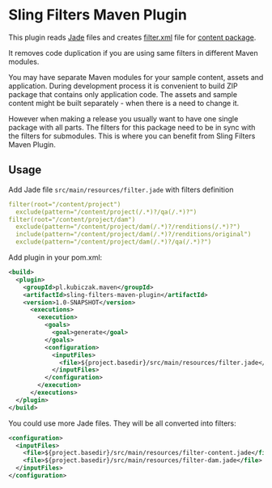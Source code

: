 Sling Filters Maven Plugin
==========================

This plugin reads [Jade] files and creates [filter.xml] file for [content package].

It removes code duplication if you are using same filters in different Maven modules.

You may have separate Maven modules for your sample content, assets and application. During development process it is convenient to build ZIP package that contains only application code. The assets and sample content might be built separately - when there is a need to change it.

However when making a release you usually want to have one single package with all parts. The filters for this package need to be in sync with the filters for submodules. This is where you can benefit from Sling Filters Maven Plugin.

Usage
-----

Add Jade file `src/main/resources/filter.jade` with filters definition

```yaml
filter(root="/content/project")
  exclude(pattern="/content/project(/.*)?/qa(/.*)?")
filter(root="/content/project/dam")
  exclude(pattern="/content/project/dam(/.*)?/renditions(/.*)?")
  include(pattern="/content/project/dam(/.*)?/renditions/original")
  exclude(pattern="/content/project/dam(/.*)?/qa(/.*)?")
```

Add plugin in your pom.xml:

```xml
<build>
  <plugin>
    <groupId>pl.kubiczak.maven</groupId>
    <artifactId>sling-filters-maven-plugin</artifactId>
    <version>1.0-SNAPSHOT</version>
      <executions>
        <execution>
          <goals>
            <goal>generate</goal>
          </goals>
          <configuration>
            <inputFiles>
              <file>${project.basedir}/src/main/resources/filter.jade</file>
            </inputFiles>
          </configuration>
        </execution>
      </executions>
  </plugin>
</build>
```

You could use more Jade files. They will be all converted into filters:

```xml
<configuration>
  <inputFiles>
    <file>${project.basedir}/src/main/resources/filter-content.jade</file>
    <file>${project.basedir}/src/main/resources/filter-dam.jade</file>
  </inputFiles>
</configuration>
```

[Jade]: http://jade-lang.com/
[filter.xml]: http://jackrabbit.apache.org/filevault/filter.html
[content package]: https://helpx.adobe.com/experience-manager/6-3/sites/administering/using/package-manager.html

